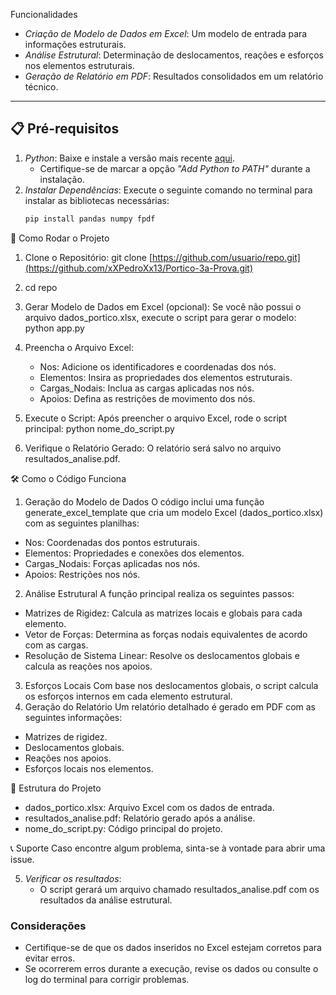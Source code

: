 Funcionalidades

- *Criação de Modelo de Dados em Excel*: Um modelo de entrada para informações estruturais.
- *Análise Estrutural*: Determinação de deslocamentos, reações e esforços nos elementos estruturais.
- *Geração de Relatório em PDF*: Resultados consolidados em um relatório técnico.

---

## 📋 Pré-requisitos

1. *Python*: Baixe e instale a versão mais recente [aqui](https://www.python.org/downloads/).
   - Certifique-se de marcar a opção *"Add Python to PATH"* durante a instalação.
2. *Instalar Dependências*:
   Execute o seguinte comando no terminal para instalar as bibliotecas necessárias:
   ```bash
   pip install pandas numpy fpdf

🚀 Como Rodar o Projeto
1. Clone o Repositório:
git clone [https://github.com/usuario/repo.git](https://github.com/xXPedroXx13/Portico-3a-Prova.git)
2. cd repo
   
4. Gerar Modelo de Dados em Excel (opcional): Se você não possui o arquivo dados_portico.xlsx, execute o script para gerar o modelo:
python app.py
 
6. Preencha o Arquivo Excel:
    * Nos: Adicione os identificadores e coordenadas dos nós.
    * Elementos: Insira as propriedades dos elementos estruturais.
    * Cargas_Nodais: Inclua as cargas aplicadas nos nós.
    * Apoios: Defina as restrições de movimento dos nós.
7. Execute o Script: Após preencher o arquivo Excel, rode o script principal:
python nome_do_script.py
 
9. Verifique o Relatório Gerado: O relatório será salvo no arquivo resultados_analise.pdf.

🛠️ Como o Código Funciona
1. Geração do Modelo de Dados
O código inclui uma função generate_excel_template que cria um modelo Excel (dados_portico.xlsx) com as seguintes planilhas:
* Nos: Coordenadas dos pontos estruturais.
* Elementos: Propriedades e conexões dos elementos.
* Cargas_Nodais: Forças aplicadas nos nós.
* Apoios: Restrições nos nós.
2. Análise Estrutural
A função principal realiza os seguintes passos:
* Matrizes de Rigidez: Calcula as matrizes locais e globais para cada elemento.
* Vetor de Forças: Determina as forças nodais equivalentes de acordo com as cargas.
* Resolução de Sistema Linear: Resolve os deslocamentos globais e calcula as reações nos apoios.
3. Esforços Locais
Com base nos deslocamentos globais, o script calcula os esforços internos em cada elemento estrutural.
4. Geração do Relatório
Um relatório detalhado é gerado em PDF com as seguintes informações:
* Matrizes de rigidez.
* Deslocamentos globais.
* Reações nos apoios.
* Esforços locais nos elementos.

📄 Estrutura do Projeto
* dados_portico.xlsx: Arquivo Excel com os dados de entrada.
* resultados_analise.pdf: Relatório gerado após a análise.
* nome_do_script.py: Código principal do projeto.

📞 Suporte
Caso encontre algum problema, sinta-se à vontade para abrir uma issue.

5. *Verificar os resultados*:
   - O script gerará um arquivo chamado resultados_analise.pdf com os resultados da análise estrutural.

### Considerações
- Certifique-se de que os dados inseridos no Excel estejam corretos para evitar erros.
- Se ocorrerem erros durante a execução, revise os dados ou consulte o log do terminal para corrigir problemas.
